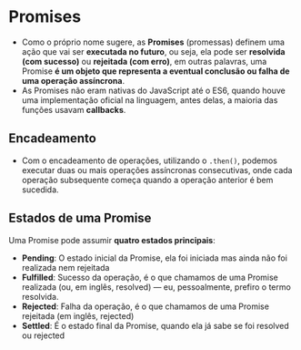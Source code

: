# Promises

- Como o próprio nome sugere, as **Promises** (promessas) definem uma ação que vai ser **executada no futuro**, ou seja, ela pode ser **resolvida (com sucesso)** ou **rejeitada (com erro)**, em outras palavras, uma Promise **é um objeto que representa a eventual conclusão ou falha de uma operação assíncrona**.
- As Promises não eram nativas do JavaScript até o ES6, quando houve uma implementação oficial na linguagem, antes delas, a maioria das funções usavam **callbacks**.

## Encadeamento

- Com o encadeamento de operações, utilizando o <code>.then()</code>, podemos executar duas ou mais operações assíncronas consecutivas, onde cada operação subsequente começa quando a operação anterior é bem sucedida.

## Estados de uma Promise

Uma Promise pode assumir **quatro estados principais**:

- **Pending**: O estado inicial da Promise, ela foi iniciada mas ainda não foi realizada nem rejeitada
- **Fulfilled**: Sucesso da operação, é o que chamamos de uma Promise realizada (ou, em inglês, resolved) — eu, pessoalmente, prefiro o termo resolvida.
- **Rejected**: Falha da operação, é o que chamamos de uma Promise rejeitada (em inglês, rejected)
- **Settled**: É o estado final da Promise, quando ela já sabe se foi resolved ou rejected
